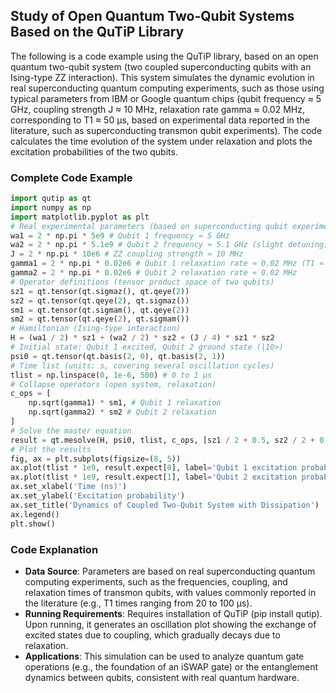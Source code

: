 
## Study of Open Quantum Two-Qubit Systems Based on the QuTiP Library
The following is a code example using the QuTiP library, based on an open quantum two-qubit system (two coupled superconducting qubits with an Ising-type ZZ interaction). This system simulates the dynamic evolution in real superconducting quantum computing experiments, such as those using typical parameters from IBM or Google quantum chips (qubit frequency ≈ 5 GHz, coupling strength J ≈ 10 MHz, relaxation rate gamma ≈ 0.02 MHz, corresponding to T1 ≈ 50 μs, based on experimental data reported in the literature, such as superconducting transmon qubit experiments). The code calculates the time evolution of the system under relaxation and plots the excitation probabilities of the two qubits.

### Complete Code Example
```python
import qutip as qt
import numpy as np
import matplotlib.pyplot as plt
# Real experimental parameters (based on superconducting qubit experiments, units: 2π * Hz)
wa1 = 2 * np.pi * 5e9 # Qubit 1 frequency ≈ 5 GHz
wa2 = 2 * np.pi * 5.1e9 # Qubit 2 frequency ≈ 5.1 GHz (slight detuning)
J = 2 * np.pi * 10e6 # ZZ coupling strength ≈ 10 MHz
gamma1 = 2 * np.pi * 0.02e6 # Qubit 1 relaxation rate ≈ 0.02 MHz (T1 ≈ 50 μs)
gamma2 = 2 * np.pi * 0.02e6 # Qubit 2 relaxation rate ≈ 0.02 MHz
# Operator definitions (tensor product space of two qubits)
sz1 = qt.tensor(qt.sigmaz(), qt.qeye(2))
sz2 = qt.tensor(qt.qeye(2), qt.sigmaz())
sm1 = qt.tensor(qt.sigmam(), qt.qeye(2))
sm2 = qt.tensor(qt.qeye(2), qt.sigmam())
# Hamiltonian (Ising-type interaction)
H = (wa1 / 2) * sz1 + (wa2 / 2) * sz2 + (J / 4) * sz1 * sz2
# Initial state: Qubit 1 excited, Qubit 2 ground state (|10>)
psi0 = qt.tensor(qt.basis(2, 0), qt.basis(2, 1))
# Time list (units: s, covering several oscillation cycles)
tlist = np.linspace(0, 1e-6, 500) # 0 to 1 μs
# Collapse operators (open system, relaxation)
c_ops = [
    np.sqrt(gamma1) * sm1, # Qubit 1 relaxation
    np.sqrt(gamma2) * sm2 # Qubit 2 relaxation
]
# Solve the master equation
result = qt.mesolve(H, psi0, tlist, c_ops, [sz1 / 2 + 0.5, sz2 / 2 + 0.5]) # Expectation values: Excitation probabilities of Qubit 1 and Qubit 2
# Plot the results
fig, ax = plt.subplots(figsize=(8, 5))
ax.plot(tlist * 1e9, result.expect[0], label='Qubit 1 excitation probability')
ax.plot(tlist * 1e9, result.expect[1], label='Qubit 2 excitation probability')
ax.set_xlabel('Time (ns)')
ax.set_ylabel('Excitation probability')
ax.set_title('Dynamics of Coupled Two-Qubit System with Dissipation')
ax.legend()
plt.show()
```

### Code Explanation
- **Data Source**: Parameters are based on real superconducting quantum computing experiments, such as the frequencies, coupling, and relaxation times of transmon qubits, with values commonly reported in the literature (e.g., T1 times ranging from 20 to 100 μs).
- **Running Requirements**: Requires installation of QuTiP (pip install qutip). Upon running, it generates an oscillation plot showing the exchange of excited states due to coupling, which gradually decays due to relaxation.
- **Applications**: This simulation can be used to analyze quantum gate operations (e.g., the foundation of an iSWAP gate) or the entanglement dynamics between qubits, consistent with real quantum hardware.
